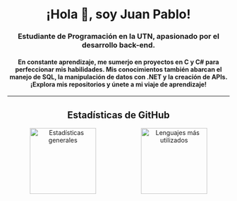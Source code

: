<h1 align="center">¡Hola 👋, soy Juan Pablo!</h1>
<h3 align="center">Estudiante de Programación en la UTN, apasionado por el desarrollo back-end.</h3>
<h4 align="center">En constante aprendizaje, me sumerjo en proyectos en C y C# para perfeccionar mis habilidades. Mis conocimientos también abarcan el manejo de SQL, la manipulación de datos con .NET y la creación de APIs. ¡Explora mis repositorios y únete a mi viaje de aprendizaje!</h4>

---

<h2 align="center">Estadísticas de GitHub</h2>

<div align="center" style="display: flex; justify-content: space-around;">
  <img src="https://github-readme-stats.vercel.app/api?username=JpCortezF&hide_title=false&hide_rank=false&show_icons=true&include_all_commits=true&count_private=true&disable_animations=false&theme=dracula&locale=en&hide_border=false&order=1" height="150" alt="Estadísticas generales" />
  <img src="https://github-readme-stats.vercel.app/api/top-langs?username=JpCortezF&locale=en&hide_title=false&layout=compact&card_width=320&langs_count=5&theme=dracula&hide_border=false&order=2" height="150" alt="Lenguajes más utilizados" />
</div>
